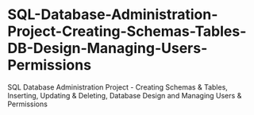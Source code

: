 # SQL-Database-Administration-Project-Creating-Schemas-Tables-DB-Design-Managing-Users-Permissions
SQL Database Administration Project - Creating Schemas &amp; Tables, Inserting, Updating &amp; Deleting, Database Design and Managing Users &amp; Permissions
